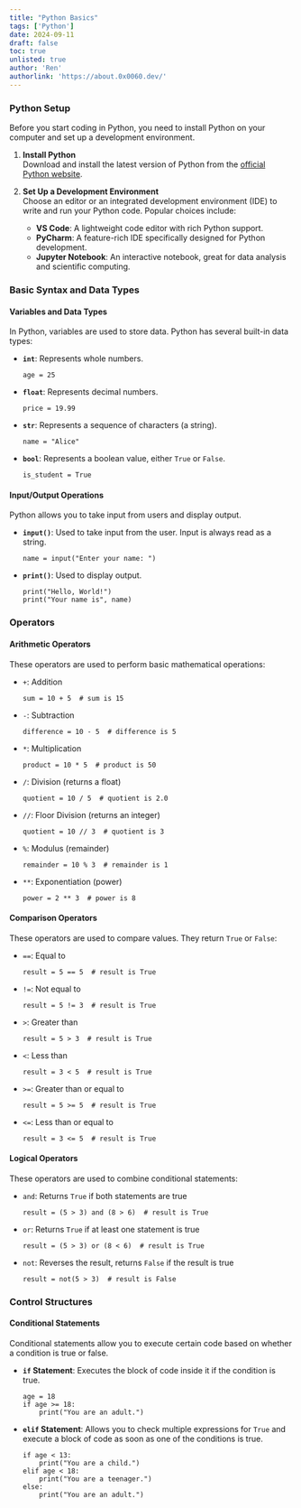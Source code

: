 ```yaml
---
title: "Python Basics"
tags: ['Python']
date: 2024-09-11
draft: false
toc: true
unlisted: true
author: 'Ren'
authorlink: 'https://about.0x0060.dev/'
---
```



### **Python Setup**
Before you start coding in Python, you need to install Python on your computer and set up a development environment.

1. **Install Python**  
   Download and install the latest version of Python from the [official Python website](https://www.python.org/downloads/).

2. **Set Up a Development Environment**  
   Choose an editor or an integrated development environment (IDE) to write and run your Python code. Popular choices include:
   - **VS Code**: A lightweight code editor with rich Python support.
   - **PyCharm**: A feature-rich IDE specifically designed for Python development.
   - **Jupyter Notebook**: An interactive notebook, great for data analysis and scientific computing.

### **Basic Syntax and Data Types**

#### **Variables and Data Types**
In Python, variables are used to store data. Python has several built-in data types:

- **`int`**: Represents whole numbers.
  ```
  age = 25
  ```
- **`float`**: Represents decimal numbers.
  ```
  price = 19.99
  ```
- **`str`**: Represents a sequence of characters (a string).
  ```
  name = "Alice"
  ```
- **`bool`**: Represents a boolean value, either `True` or `False`.
  ```
  is_student = True
  ```

#### **Input/Output Operations**
Python allows you to take input from users and display output.

- **`input()`**: Used to take input from the user. Input is always read as a string.
  ```
  name = input("Enter your name: ")
  ```
- **`print()`**: Used to display output.
  ```
  print("Hello, World!")
  print("Your name is", name)
  ```

### **Operators**

#### **Arithmetic Operators**
These operators are used to perform basic mathematical operations:

- `+`: Addition
  ```
  sum = 10 + 5  # sum is 15
  ```
- `-`: Subtraction
  ```
  difference = 10 - 5  # difference is 5
  ```
- `*`: Multiplication
  ```
  product = 10 * 5  # product is 50
  ```
- `/`: Division (returns a float)
  ```
  quotient = 10 / 5  # quotient is 2.0
  ```
- `//`: Floor Division (returns an integer)
  ```
  quotient = 10 // 3  # quotient is 3
  ```
- `%`: Modulus (remainder)
  ```
  remainder = 10 % 3  # remainder is 1
  ```
- `**`: Exponentiation (power)
  ```
  power = 2 ** 3  # power is 8
  ```

#### **Comparison Operators**
These operators are used to compare values. They return `True` or `False`:

- `==`: Equal to
  ```
  result = 5 == 5  # result is True
  ```
- `!=`: Not equal to
  ```
  result = 5 != 3  # result is True
  ```
- `>`: Greater than
  ```
  result = 5 > 3  # result is True
  ```
- `<`: Less than
  ```
  result = 3 < 5  # result is True
  ```
- `>=`: Greater than or equal to
  ```
  result = 5 >= 5  # result is True
  ```
- `<=`: Less than or equal to
  ```
  result = 3 <= 5  # result is True
  ```

#### **Logical Operators**
These operators are used to combine conditional statements:

- `and`: Returns `True` if both statements are true
  ```
  result = (5 > 3) and (8 > 6)  # result is True
  ```
- `or`: Returns `True` if at least one statement is true
  ```
  result = (5 > 3) or (8 < 6)  # result is True
  ```
- `not`: Reverses the result, returns `False` if the result is true
  ```
  result = not(5 > 3)  # result is False
  ```

### **Control Structures**

#### **Conditional Statements**
Conditional statements allow you to execute certain code based on whether a condition is true or false.

- **`if` Statement**: Executes the block of code inside it if the condition is true.
  ```
  age = 18
  if age >= 18:
      print("You are an adult.")
  ```
- **`elif` Statement**: Allows you to check multiple expressions for `True` and execute a block of code as soon as one of the conditions is true.
  ```
  if age < 13:
      print("You are a child.")
  elif age < 18:
      print("You are a teenager.")
  else:
      print("You are an adult.")
  ```
